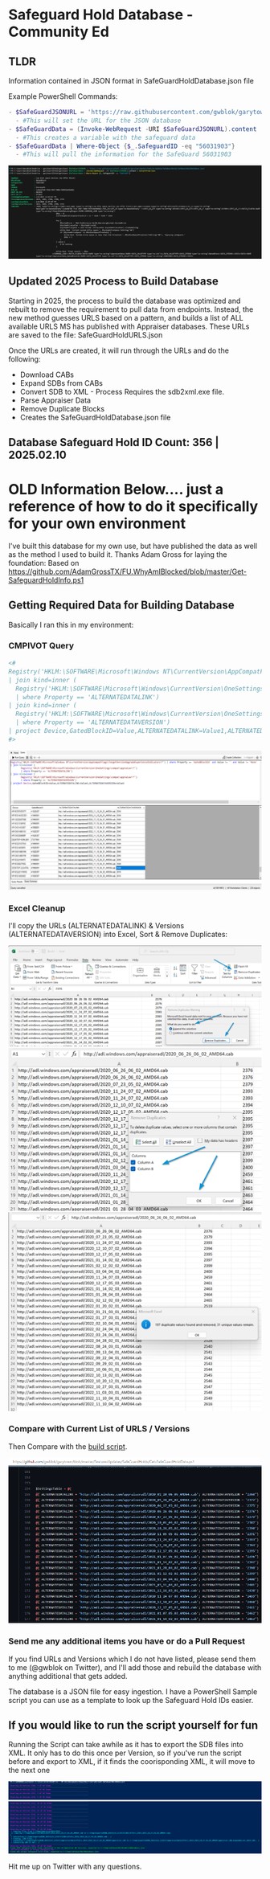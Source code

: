 # Safeguard Hold Database - Community Ed

## TLDR

Information contained in JSON format in SafeGuardHoldDatabase.json file

Example PowerShell Commands:

```PowerShell
- $SafeGuardJSONURL = 'https://raw.githubusercontent.com/gwblok/garytown/master/Feature-Updates/SafeGuardHolds/SafeGuardHoldDataBase.json'
  - #This will set the URL for the JSON database
- $SafeGuardData = (Invoke-WebRequest -URI $SafeGuardJSONURL).content | ConvertFrom-Json
  - #This creates a variable with the safeguard data
- $SafeGuardData | Where-Object {$_.SafeguardID -eq "56031903"}
  - #This will pull the information for the SafeGuard 56031903
```

[![Demo](media/Demo1.png)](media/Demo1.png)

## Updated 2025 Process to Build Database

Starting in 2025, the process to build the database was optimized and rebuilt to remove the requirement to pull data from endpoints.  Instead, the new method guesses URLS based on a pattern, and builds a list of ALL available URLS MS has published with Appraiser databases.  These URLs are saved to the file: SafeGuardHoldURLS.json

Once the URLs are created, it will run through the URLs and do the following:

- Download CABs
- Expand SDBs from CABs
- Convert SDB to XML - Process Requires the sdb2xml.exe file.
- Parse Appraiser Data
- Remove Duplicate Blocks
- Creates the SafeGuardHoldDatabase.json file

## Database Safeguard Hold ID Count: 356 | 2025.02.10

# OLD Information Below.... just a reference of how to do it specifically for your own environment

I've built this database for my own use, but have published the data as well as the method I used to build it.  Thanks Adam Gross for laying the foundation:
Based on <https://github.com/AdamGrossTX/FU.WhyAmIBlocked/blob/master/Get-SafeguardHoldInfo.ps1>

## Getting Required Data for Building Database

Basically I ran this in my environment:

### CMPIVOT Query

``` powershell
<#
Registry('HKLM:\SOFTWARE\Microsoft\Windows NT\CurrentVersion\AppCompatFlags\TargetVersionUpgradeExperienceIndicators\*') | where Property == 'GatedBlockId' and Value != '' and Value != 'None'
| join kind=inner (
  Registry('HKLM:\SOFTWARE\Microsoft\Windows\CurrentVersion\OneSettings\compat\appraiser\*') 
  | where Property == 'ALTERNATEDATALINK')
| join kind=inner (
  Registry('HKLM:\SOFTWARE\Microsoft\Windows\CurrentVersion\OneSettings\compat\appraiser\*') 
  | where Property == 'ALTERNATEDATAVERSION')
| project Device,GatedBlockID=Value,ALTERNATEDATALINK=Value1,ALTERNATEDATAVERSION=Value2
#>
```

[![CMPivot](media/CMPivot.png)](media/CMPivot.png)

### Excel Cleanup

I'll copy the URLs (ALTERNATEDATALINK) & Versions (ALTERNATEDATAVERSION) into Excel, Sort & Remove Duplicates:

[![RemoveDups1](media/RemoveDups.png)](media/RemoveDups.png)
[![RemoveDups2](media/RemoveDups2.png)](media/RemoveDups2.png)
[![RemoveDups3](media/RemoveDups3.png)](media/RemoveDups3.png)

### Compare with Current List of URLS / Versions

Then Compare with the [build script](https://github.com/gwblok/garytown/blob/master/Feature-Updates/SafeGuardHolds/Get-SafeGuardHoldData.ps1).

[![BuildScript](media/BuildScript.png)](media/BuildScript.png)

### Send me any additional items you have or do a Pull Request

If you find URLs and Versions which I do not have listed, please send them to me (@gwblok on Twitter), and I'll add those and rebuild the database with anything additional that gets added.

The database is a JSON file for easy ingestion.  I have a PowerShell Sample script you can use as a template to look up the Safeguard Hold IDs easier.

## If you would like to run the script yourself for fun

Running the Script can take awhile as it has to export the SDB files into XML.  It only has to do this once per Version, so if you've run the script before and export to XML, if it finds the coorisponding XML, it will move to the next one

[![RunScript1](media/RunScript1.png)](media/RunScript1.png)
[![RunScript2](media/RunScript2.png)](media/RunScript2.png)

Hit me up on Twitter with any questions.
